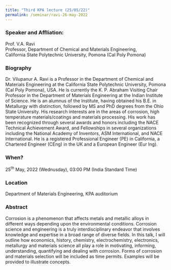 ```yaml
---
title: "Third KPA lecture (25/05/22)"
permalink: /seminar/ravi-26-may-2022
---
```


### Speaker and Affliation:
Prof. V.A. Ravi<br>
Professor, Department of Chemical and Materials Engineering,<br> California State Polytechnic University, Pomona (Cal Poly Pomona)

### Biography
Dr. Vilupanur A. Ravi is a Professor in the Department of Chemical and Materials Engineering at the California State Polytechnic University, Pomona (Cal Poly Pomona), USA. He is currently the K. P. Abraham Visiting Chair Professor in the Department of Materials Engineering at the Indian Institute of Science. He is an alumnus of the Institute, having obtained his B.E. in Metallurgy with distinction, followed by MS and PhD degrees from the Ohio State University. His research interests are in the areas of corrosion, high temperature materials/coatings and materials processing. His work has been recognized through several awards and honors including the NACE Technical Achievement Award, and Fellowships in several organizations including the National Academy of Inventors, ASM International, and NACE International. He is a registered Professional Engineer (PE) in California, a Chartered Engineer (CEng) in the UK and a European Engineer (Eur Ing).

### When?
25<sup>th</sup> May, 2022 (Wednusday), 03:00 PM (India Standard Time)

### Location
Department of Materials Engineering, KPA auditorium

### Abstract
Corrosion is a phenomenon that affects metals and metallic alloys in different ways depending upon the environmental conditions. Corrosion science and engineering is a truly interdisciplinary endeavor that involves knowledge and expertise in a broad range of diverse fields. In this talk, I will outline how economics, history, chemistry, electrochemistry, electronics, metallurgy and materials science all play a role in motivating, informing, understanding, quantifying and dealing with corrosion. Forms of corrosion and materials selection will be included as time permits. Examples will be provided to illustrate concepts.